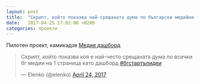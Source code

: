 ```yaml
---
layout: post
title:  "Скрипт, който показва най-срещаната дума по български медийни сайтове @elenko"
date:   2017-04-25 17:02:00 +0200
categories: проекти
---
```


Пилотен проект, камикадзе [Медия дашборд](http://media-dashboard.bgstartupidei.com/)

<blockquote class="twitter-tweet" data-lang="en"><p lang="bg" dir="ltr">Скрипт, който показва коя е най-често срещаната дума по всички бг медии на 1 страница като дашборд <a href="https://twitter.com/hashtag/%D0%B1%D0%B3%D1%81%D1%82%D0%B0%D1%80%D1%82%D1%8A%D0%BF%D0%B8%D0%B4%D0%B5%D0%B8?src=hash">#бгстартъпидеи</a></p>&mdash; Elenko (@elenko) <a href="https://twitter.com/elenko/status/856519330837778432">April 24, 2017</a></blockquote>
<script async src="//platform.twitter.com/widgets.js" charset="utf-8"></script>

